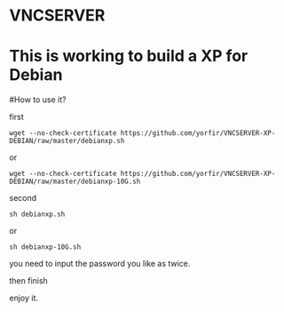 # VNCSERVER
# This is working to build a XP for Debian
#How to use it?

first

`wget --no-check-certificate https://github.com/yorfir/VNCSERVER-XP-DEBIAN/raw/master/debianxp.sh`

or

`wget --no-check-certificate https://github.com/yorfir/VNCSERVER-XP-DEBIAN/raw/master/debianxp-10G.sh`

second

`sh debianxp.sh`

or 

`sh debianxp-10G.sh`

you need to input the password you like as twice.

then finish

enjoy it.
